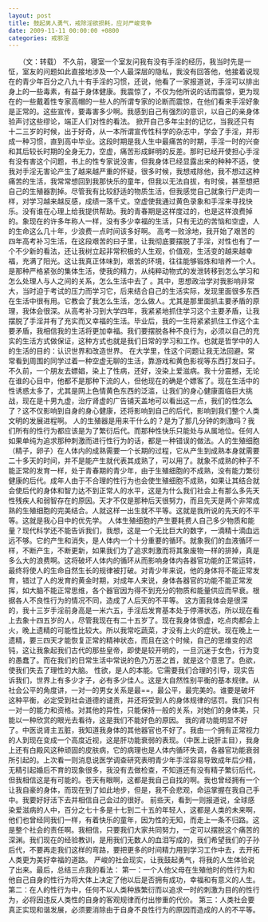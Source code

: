 ```yaml
---
layout: post
title: 鼓起男人勇气，戒除淫欲损耗，应对严峻竞争
date: 2009-11-11 00:00:00 +0800
categories: 戒邪淫
---
```


　　（文：转载） 不久前，寝室一个室友问我有没有手淫的经历，我当时先是一怔，室友的问题如此直接地涉及一个人最深层的隐私，我没有回答他，他接着说现在的青少年百分之八九十有手淫的习惯，还说，他看了一家报道说，手淫可以排出身上的一些毒素，有益于身体健康。我震惊了，不仅为他所说的话而震惊，更为现在的一些戴着性专家高帽的一些人的所谓专家的论断而震惊，在他们看来手淫好象是正常的。这些宣传，要毒害多少啊。我感到自己有强烈的意识，以自己的亲身体验声讨这些缪论，端正人们对性的看法。 掀开自己多年尘封的记忆，当我还只有十二三岁的时候，出于好奇，从一本所谓宣传性科学的杂志中，学会了手淫，并形成一种习惯，直到高中毕业。这段时期是我人生中最痛苦的时期，手淫一时的兴奋和其后较长时期的全身无力，空虚，痛苦形成鲜明的反差。那时已经开使担心手淫有没有害这个问题，书上的性专家说没害，但我身体已经显露出来的种种不适，使我对手淫无害论产生了越来越严重的怀疑，很多时候，我想戒除他，我不想过这种痛苦的生活，我常常想回到我那快乐的童年，但我以无法自拔，有时侯，甚至想把自己的生殖器割掉。尽管我有比较舒适的物质生活，但我感觉自己就象行尸走肉一样，对学习越来越反感，成绩一落千丈。空虚使我通过黄色录象和手淫来寻找快乐。没有谁在心理上给我提供帮助。我的青春期是这样度过的，也是这样浪费掉的。象现在的许多年称人一样，没有多少幸福的生活，只有无边的苦恼和空虚，人的生命这么几十年，少浪费一点时间该多好啊。 高考一败涂地，我开始了艰苦的四年高考补习生活，在这段艰苦的曰子里，让我彻底要摆脱了手淫，对性也有了一个不少新的看法，还让我树立起非常积极的人生观，价值观，生活变的越来越幸福，充满了阳光。这让我真正体味到，艰苦的环境，往往能够锻炼和培养一个人。是那种严格紧张的集体生活，使我的精力，从纯粹动物式的发泄转移到怎么学习和怎么处理人与人之间的关系，怎么生活中去了 。其中，思想政治学对我影响非常大，当时迫于考试的压力而学习它，后来结合自己的生活实际，发现里面很多东西在生活中很有用。它教会了我怎么生活，怎么做人。尤其是那里面抓主要矛盾的原理，我体会很深。从高考补习到大学四年，我紧紧地抓住学习这个主要矛盾，让我摆脱了手淫并有了充实而又幸福的生活。毕业后，我的一生将紧紧抓住工作这个主要矛盾，我相信我的生活将更加幸福。我们要摆脱各种不良行为，必须以自己的充实的生活方式做保证，这种方式也就是我们日常的学习和工作。也就是哲学中的人的生活的目的：认识世界和改造世界。 在大学里，性这个问题让我无法回避。常常看到周围的同学过着一种空虚无聊的生活，靠游戏和黄色影视等东西打发曰子。不久前，一个朋友去嫖娼，染上了性病，还好，没染上爱滋病。我十分震撼，无论在谁的心目中，他都不是那种下流的人，但他现在的确是个嫖客了。现在生活中的性诱惑太多了，尤其是网上色情黄色东西的泛滥，让我们的身心健康面临巨大挑战，现在是十男九虚，治疗肾虚的广告铺天盖地可以看出这一点，我们的性怎么了？这不仅影响到自身的身心健康，还将影响到自己的后代，影响到我们整个人类文明的发展进程啊。 人的生殖器是用来干什么的？是为了那几分钟的刺激吗？我们所有的性行为都应该是为了繁衍后代。而那种性快乐只能处与从属地位。任何人如果单纯为追求那种刺激而进行性行为的话，都是一种错误的做法。人的生殖细胞（精子，卵子）在人体内的成熟需要一个长期的过程，它从产生到成熟本身就需要二十多天的时间，并不是能产生就代表其成熟了，可以用了。就象不成熟的种子不能正常的发育一样，处于青春期的青少年，由于生殖细胞的不成熟，没有能力繁衍健康的后代。成年人由于不合理的性行为也会使生殖细胞不成熟，如果让其结合就会使后代的身体和智力达不到正常人的水平，这是为什么我们社会上有那么多先天性残疾人和弱智存在的原因。天才不仅是那种后天很努力，而且先天是两个非常成熟的生殖细胞的完美结合。人就这样一出生就不平等。这就是我所说的先天的不平等。这就是我心目中的优先学。 人体生殖细胞的产生要耗费人自己多少物质和能量？现代科学还不能告诉我们，我想，这是一个无比巨大的数字，一滴精十滴血远远不够。它的产生和消失，是人体内一个十分重要的循环。就象我们的血液循环一样，不断产生，不断更新，如果我们为了追求刺激而将其象废物一样的排掉，真是多么大的浪费啊。这将破坏人体内的循环从而影响身体内各器官功能的正常运转，最终将使人的生命自然生长的规律被打破。对青少年来说，他的身体将不能正常发育，错过了人的发育的黄金时期，对成年人来说，身体各器官的功能不能正常发挥，如大脑不能正常思维，各个器官因为得不到充分的物质和能量供应而早衰。根据各人不良性行为的情况不同，造成了人后天的不平等。 这方面我体会是很深的，我十三岁手淫前身高是一米六五，手淫后发育基本处于停滞状态，所以现在看上去象十四五岁的人，尽管我现在有二十五岁了。现在我身体很虚，吃点肉都会上火，晚上遗精的可能性比较大。所以我常吃蔬菜，才没有上火的症状。现在晚上一遗精，要三四天才能恢复正常的精神状态，而且在这个时候，自己的思维变的迟钝，这让我象起我们古代的那些皇帝，即使是较开明的，一旦沉迷于女色，行为变的愚蠢了。而在我们的日常生活中常说的色乃万恶之首，就是这个意思了。色欲，使我们失去了理性的大脑。 性欲，是人的本能。它需要我们合理的引导，现实告诉我们，世界上有多少才子，必有多少佳人。这是大自然性别平衡的基本规律。从社会公平的角度讲，一对一的男女关系是最==，最公平，最完美的。谁要是破坏这种平衡，必定受到社会道德的谴责，并还将受到人的身体规律的惩罚。我们只有一对一的能力和资格。对其他的异性，只能保持一般的关系，对她们的身体美，只能以一种欣赏的眼光去看待，这是我们不能好色的原因。 我的肾功能明显不好了。中医说肾主五脏，我知道我身体的其他器官也不好了。我由一个拥有正常视力的人到现在变成一个高度近视，这是肝功能衰弱的表现。（中医上说肝主目），我身上还有白殿风这种顽固的皮肤病，它的病理也是人体内循环失调，各器官功能衰弱所引起的。上次看一则消息说医学调查研究表明青少年手淫容易导致成年后少精，无精引起婚后不育的现象很多，我没有去做检查，不知道还有没有精子繁衍后代，但我相信这是有可能的。苍天有眼啊，这都是我自己自找的啊。我也曾经拥有一个让我自豪的身体，而现在到了如此地步，但是，我不会悲观，命运掌握在我自己手中。我要好好活下去并相信自己会过的很好。 前些天，看到一则报道说，全球感染爱滋病的人中，百分之七十多是十七到二十五的年轻人，这都是人类的未来啊，他们也曾经同我们一样，有着快乐的童年，因为性的无知，而走上一条不归路。这是整个社会的责任啊。我相信，只要我们大家共同努力，一定可以摆脱这个痛苦的深渊。我们现在的经验教训，是用我们无数人的血泪写成的，我们希望我们的子孙后代，不要再走我们这样的弯路，要把更多的时间精力用到学习工作中去，去开拓人类更为美好幸福的道路。 严峻的社会现实，让我鼓起勇气，将我的人生体验说了出来。最后，总结三点我的看法： 第一：一个人他父母在生殖他时的性行为和他自己自身的性行为将大体上决定了他以后是否拥有成功，幸福和有意义的人生。 第二：在人的性行为中，任何不以人类种族繁衍而以追求一时的刺激为目的的性行为，必将因违反人类性的自身的客观规律而付出惨重的代价。 第三：人类社会要真正实现和谐发展，必须要消除由于自身不良性行为的原因而造成的人的不平等。 　